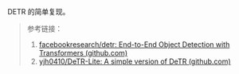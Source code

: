 DETR 的简单复现。

>参考链接：
>
>1. [facebookresearch/detr: End-to-End Object Detection with Transformers (github.com)](https://github.com/facebookresearch/detr)
>2. [yjh0410/DeTR-Lite: A simple version of DeTR (github.com)](https://github.com/yjh0410/DeTR-Lite)

